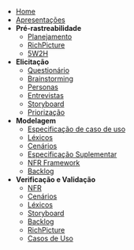 - [Home](/)
- [Apresentações](artefatos/apresentacoes.md)
- **Pré-rastreabilidade**
  - [Planejamento](artefatos/planejamento.md)
  - [RichPicture](artefatos/preRastreabilidade/richPicture.md)
  - [5W2H](artefatos/preRastreabilidade/5w2h.md)
- **Elicitação**
  - [Questionário](artefatos/elicitação/questionario.md)
  - [Brainstorming](artefatos/elicitação/brainstorming.md)
  - [Personas](artefatos/elicitação/personas.md)
  - [Entrevistas](artefatos/elicitação/entrevistas.md)
  - [Storyboard](artefatos/elicitação/storyboard.md)
  - [Priorização](artefatos/elicitação/moscow.md)
- **Modelagem**
  - [Especificação de caso de uso](artefatos/modelagem/diagramasDeCasoDeUso/especificacaoDeCasoDeUso.md)
  - [Léxicos](artefatos/modelagem/lexicos.md)
  - [Cenários](artefatos/modelagem/cenarios.md)
  - [Especificação Suplementar](artefatos/modelagem/especificacaoSuplementar.md)
  - [NFR Framework](artefatos/modelagem/NFR.md)
  - [Backlog](artefatos/modelagem/backlog.md)
- **Verificação e Validação**
  - [NFR](/artefatos/verificacao_e_validacao/verificacao_NFR.md)
  - [Cenários](artefatos/verificacao_e_validacao/verificacao_Cenarios.md)
  - [Léxicos](artefatos/verificacao_e_validacao/verificacao_lexicos.md)
  - [Storyboard](artefatos/verificacao_e_validacao/verificacao_storyboard.md)
  - [Backlog](artefatos/verificacao_e_validacao/verificacao_backlog.md)
  - [RichPicture](artefatos/verificacao_e_validacao/verificacao_RichPicture.md)
  - [Casos de Uso](artefatos/verificacao_e_validacao/verificaca_CasoDeUso.md)

